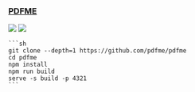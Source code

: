 ### [PDFME](https://github.com/pdfme/pdfme)

![](https://img.shields.io/github/license//pdfme/pdfme?style=flat-square) ![](https://img.shields.io/github/last-commit/scillidan/pdfme/main?label=last%20commit%20(fork)&style=flat-square)

````{tab} From source
```sh
git clone --depth=1 https://github.com/pdfme/pdfme
cd pdfme
npm install
npm run build
serve -s build -p 4321
```
````